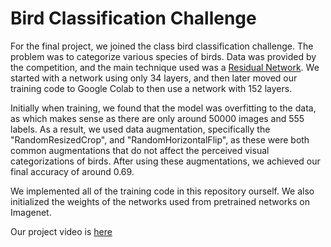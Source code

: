 # Bird Classification Challenge

For the final project, we joined the class bird classification challenge. The
problem was to categorize various species of birds. Data was provided by the
competition, and the main technique used was a [Residual
Network](https://arxiv.org/abs/1512.03385). We started with a network using only
34 layers, and then later moved our training code to Google Colab to then use a
network with 152 layers.

Initially when training, we found that the model was overfitting to the data, as
which makes sense as there are only around 50000 images and 555 labels. As a
result, we used data augmentation, specifically the "RandomResizedCrop", and
"RandomHorizontalFlip", as these were both common augmentations that do not
affect the perceived visual categorizations of birds. After using these
augmentations, we achieved our final accuracy of around 0.69.

We implemented all of the training code in this repository ourself. We also
initialized the weights of the networks used from pretrained networks on
Imagenet.

Our project video is [here](https://youtu.be/dLXy_UliSNM)
